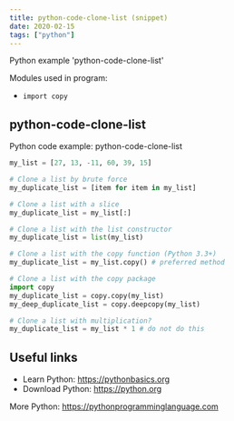 ```yaml
---
title: python-code-clone-list (snippet)
date: 2020-02-15
tags: ["python"]
---
```

Python example 'python-code-clone-list'


Modules used in program: 
* `import copy`

## python-code-clone-list

Python code example: python-code-clone-list

```python
my_list = [27, 13, -11, 60, 39, 15]

# Clone a list by brute force
my_duplicate_list = [item for item in my_list]

# Clone a list with a slice
my_duplicate_list = my_list[:]

# Clone a list with the list constructor
my_duplicate_list = list(my_list) 

# Clone a list with the copy function (Python 3.3+)
my_duplicate_list = my_list.copy() # preferred method

# Clone a list with the copy package
import copy
my_duplicate_list = copy.copy(my_list)
my_deep_duplicate_list = copy.deepcopy(my_list)

# Clone a list with multiplication?
my_duplicate_list = my_list * 1 # do not do this


```

## Useful links

- Learn Python: https://pythonbasics.org
- Download Python: https://python.org

More Python: https://pythonprogramminglanguage.com
